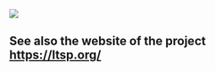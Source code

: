 <img src="https://git.osit.cc/public-projects/ltsp/-/raw/master/ltsp-logo.jpg">

## See also the website of the project https://ltsp.org/
